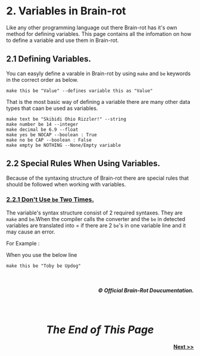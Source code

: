 # **2. Variables in Brain-rot**
Like any other programming language out there Brain-rot has it's own method for defining variables. This page contains all the infomation on how to define a variable and use them in Brain-rot.

## **2.1 Defining Variables.**
You can easyly define a varable in Brain-rot by using `make` and `be` keywords in the correct order as below.
```brainrot
make this be "Value" --defines variable this as "Value"
```
That is the most basic way of defining a variable there are many other data types that caan be used as variables.

```brainrot
make text be "Skibidi Ohio Rizzler!" --string
make number be 14 --integer
make decimal be 6.9 --float
make yes be NOCAP --boolean : True
make no be CAP --boolean : False
make empty be NOTHING --None/Empty variable
```

## **2.2 Special Rules When Using Variables.**
Because of the syntaxing structure of Brain-rot there are special rules that should be followed when working with variables.

### **<u>2.2.1 Don't Use `be` Two Times.</u>**
The variable's syntax structure consist of 2 required syntaxes. They are `make` and `be`.When the compiler calls the converter and the `be` in detected variables are translated into = if there are 2 `be`'s in one variable line and it may cause an error.

For Example :

When you use the below line
```brainrot
make this be "Toby be Updog" 
```

<br>
<h5 align="right">© Official Brain-Rot Doucumentation.</h5>
<br>

#
# <center>_**The End of This Page**_</center>

#### <center align="right">[Next >>](./compiler_and_cli.md)</center>